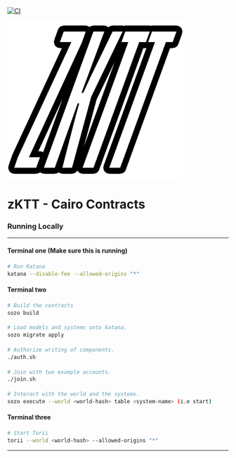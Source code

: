 [![CI](https://github.com/webisoftSoftware/zktt/actions/workflows/test.yaml/badge.svg)](https://github.com/webisoftSoftware/zktt/actions/workflows/test.yaml)


<a href="https://zktable.top"><img src="assets/zktt_transparent.png" alt="zkTT logo" style="width:400px;"></a>

# zKTT - Cairo Contracts
### Running Locally


---

#### Terminal one (Make sure this is running)

```bash
# Run Katana
katana --disable-fee --allowed-origins "*"
```

#### Terminal two

```bash
# Build the contracts
sozo build

# Load models and systems onto katana.
sozo migrate apply

# Authorize writing of components.
./auth.sh

# Join with two example accounts.
./join.sh

# Interact with the world and the systems.
sozo execute --world <world-hash> table <system-name> (i.e start)
```

#### Terminal three
```bash
# Start Torii
torii --world <world-hash> --allowed-origins "*"
```

---
